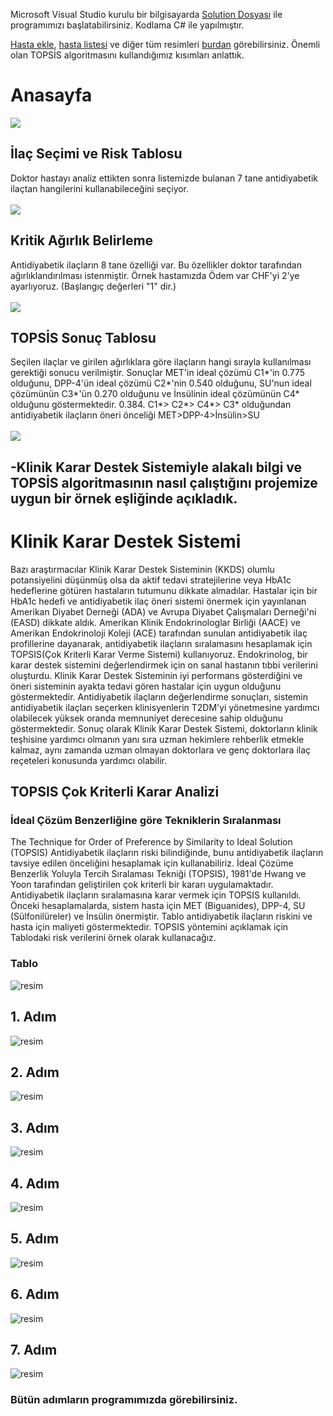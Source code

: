 Microsoft Visual Studio kurulu bir bilgisayarda [Solution Dosyası](https://github.com/hamzayakan/kararDestek/blob/main/kararDestek.sln) ile programımızı başlatabilirsiniz. Kodlama C# ile yapılmıştır.<br/>

[Hasta ekle](https://github.com/hamzayakan/kararDestek/blob/main/resim/HastaKayit.PNG), [hasta listesi](https://github.com/hamzayakan/kararDestek/blob/main/resim/HastaListesi.PNG) ve diğer tüm resimleri  [burdan](https://github.com/hamzayakan/kararDestek/tree/main/resim)  görebilirsiniz. Önemli olan TOPSİS algoritmasını kullandığımız kısımları anlattık.<br/>

# Anasayfa

![](https://github.com/hamzayakan/kararDestek/blob/main/resim/Anasayfa.PNG)
## İlaç Seçimi ve Risk Tablosu
Doktor hastayı analiz ettikten sonra listemizde bulanan 7 tane antidiyabetik ilaçtan hangilerini kullanabileceğini seçiyor. <br/><br/>
![](https://github.com/hamzayakan/kararDestek/blob/main/resim/RiskDeger.PNG)
## Kritik Ağırlık Belirleme
Antidiyabetik ilaçların 8 tane özelliği var. Bu özellikler doktor tarafından ağırlıklandırılması istenmiştir. Örnek hastamızda Ödem var CHF'yi 2'ye ayarlıyoruz. (Başlangıç değerleri "1" dir.)  <br/><br/>
![](https://github.com/hamzayakan/kararDestek/blob/main/resim/Kritik%20A%C4%9F%C4%B1rl%C4%B1k%20Belirleme.PNG)
## TOPSİS Sonuç Tablosu
Seçilen ilaçlar ve girilen ağırlıklara göre ilaçların hangi sırayla kullanılması gerektiği sonucu verilmiştir. Sonuçlar MET'in ideal çözümü C1*'in 0.775 olduğunu, DPP-4'ün ideal çözümü C2*'nin 0.540 olduğunu, SU'nun ideal çözümünün C3*'ün 0.270 olduğunu ve İnsülinin ideal çözümünün C4* olduğunu göstermektedir. 0.384. C1*> C2*> C4*> C3* olduğundan 
antidiyabetik ilaçların öneri önceliği MET>DPP-4>İnsülin>SU <br/><br/>
![](https://github.com/hamzayakan/kararDestek/blob/main/resim/TopsisSonucTablosu.PNG)

## -Klinik Karar Destek Sistemiyle alakalı bilgi ve TOPSİS algoritmasının nasıl çalıştığını projemize uygun bir örnek eşliğinde açıkladık.

# Klinik Karar Destek Sistemi
Bazı araştırmacılar Klinik Karar Destek Sisteminin (KKDS) olumlu potansiyelini 
düşünmüş olsa da aktif tedavi stratejilerine veya HbA1c hedeflerine götüren hastaların 
tutumunu dikkate almadılar. Hastalar için bir HbA1c hedefi ve antidiyabetik ilaç öneri 
sistemi önermek için yayınlanan Amerikan Diyabet Derneği (ADA) ve Avrupa 
Diyabet Çalışmaları Derneği'ni (EASD) dikkate aldık. Amerikan Klinik 
Endokrinologlar Birliği (AACE) ve Amerikan Endokrinoloji Koleji (ACE) tarafından 
sunulan antidiyabetik ilaç profillerine dayanarak, antidiyabetik ilaçların sıralamasını 
hesaplamak için TOPSIS(Çok Kriterli Karar Verme Sistemi)
kullanıyoruz. Endokrinolog, bir karar destek sistemini değerlendirmek için on sanal 
hastanın tıbbi verilerini oluşturdu. Klinik Karar Destek Sisteminin iyi performans 
gösterdiğini ve öneri sisteminin ayakta tedavi gören hastalar için uygun olduğunu 
göstermektedir. Antidiyabetik ilaçların değerlendirme sonuçları, sistemin 
antidiyabetik ilaçları seçerken klinisyenlerin T2DM'yi yönetmesine yardımcı 
olabilecek yüksek oranda memnuniyet derecesine sahip olduğunu 
göstermektedir. Sonuç olarak Klinik Karar Destek Sistemi, doktorların klinik teşhisine 
yardımcı olmanın yanı sıra uzman hekimlere rehberlik etmekle kalmaz, aynı zamanda 
uzman olmayan doktorlara ve genç doktorlara ilaç reçeteleri konusunda yardımcı 
olabilir.

## TOPSIS Çok Kriterli Karar Analizi 
### İdeal Çözüm Benzerliğine göre Tekniklerin Sıralanması
The Technique for Order of Preference by Similarity to Ideal Solution (TOPSIS) 
Antidiyabetik ilaçların riski bilindiğinde, bunu antidiyabetik ilaçların tavsiye edilen 
önceliğini hesaplamak için kullanabiliriz. İdeal Çözüme Benzerlik Yoluyla Tercih 
Sıralaması Tekniği (TOPSIS), 1981'de Hwang ve Yoon tarafından geliştirilen çok
kriterli bir kararı uygulamaktadır. Antidiyabetik ilaçların sıralamasına 
karar vermek için TOPSIS kullanıldı.
Önceki hesaplamalarda, sistem hasta için MET (Biguanides), DPP-4, SU 
(Sülfonilüreler) ve İnsülin önermiştir. Tablo antidiyabetik ilaçların riskini ve hasta
için maliyeti göstermektedir. TOPSIS yöntemini açıklamak için Tablodaki risk
verilerini örnek olarak kullanacağız.

### Tablo
![resim](https://github.com/hamzayakan/kararDestek/blob/main/resim/IlacRiskVeMaliyet.PNG)<br/>
## 1. Adım
![resim](https://github.com/hamzayakan/kararDestek/blob/main/resim/1_adim.PNG)<br/>
## 2. Adım
![resim](https://github.com/hamzayakan/kararDestek/blob/main/resim/2_adim.PNG)<br/>
## 3. Adım
![resim](https://github.com/hamzayakan/kararDestek/blob/main/resim/3_adim.PNG)<br/>
## 4. Adım
![resim](https://github.com/hamzayakan/kararDestek/blob/main/resim/4_adim.PNG)<br/>
## 5. Adım
![resim](https://github.com/hamzayakan/kararDestek/blob/main/resim/5_adim.PNG)<br/>
## 6. Adım
![resim](https://github.com/hamzayakan/kararDestek/blob/main/resim/6_adim.PNG)<br/>
## 7. Adım
![resim](https://github.com/hamzayakan/kararDestek/blob/main/resim/7_adim.PNG)<br/>

### Bütün adımların programımızda görebilirsiniz.  

